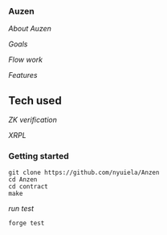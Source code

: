 ### Auzen

*About Auzen*


*Goals*


*Flow work*


*Features*


## Tech used

*ZK verification*

*XRPL*


### Getting started

```
git clone https://github.com/nyuiela/Anzen
cd Anzen
cd contract
make
```

*run test*
```
forge test
```
